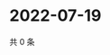 # 2022-07-19

共 0 条

<!-- BEGIN WEIBO -->
<!-- 最后更新时间 Tue Jul 19 2022 19:14:44 GMT+0800 (China Standard Time) -->

<!-- END WEIBO -->
